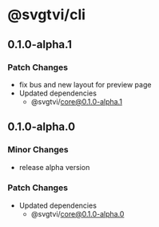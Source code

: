 # @svgtvi/cli

## 0.1.0-alpha.1

### Patch Changes

- fix bus and new layout for preview page
- Updated dependencies
  - @svgtvi/core@0.1.0-alpha.1

## 0.1.0-alpha.0

### Minor Changes

- release alpha version

### Patch Changes

- Updated dependencies
  - @svgtvi/core@0.1.0-alpha.0
